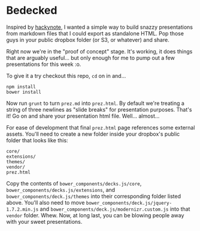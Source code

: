 # Bedecked

Inspired by [hackynote](https://github.com/thiagofelix/hackynote), I wanted a
simple way to build snazzy presentations from markdown files that I could export
as standalone HTML. Pop those guys in your public dropbox folder (or S3, or
whatever) and share.

Right now we're in the "proof of concept" stage. It's working, it does things
that are arguably useful... but only enough for me to pump out a few
presentations for this week :o.

To give it a try checkout this repo, `cd` on in and...

```
npm install
bower install
```

Now run `grunt` to turn `prez.md` into `prez.html`. By default we're treating a
string of three newlines as "slide breaks" for presentation purposes. That's it!
Go on and share your presentation html file. Well... almost...

For ease of development that final `prez.html` page references some external
assets. You'll need to create a new folder inside your dropbox's public folder
that looks like this:

```
core/
extensions/
themes/
vendor/
prez.html
```

Copy the contents of `bower_components/decks.js/core`,
`bower_components/decks.js/extensions`, and `bower_components/deck.js/themes`
into their corresponding folder listed above. You'll also need to move
`bower_components/deck.js/jquery-1.7.2.min.js` and
`bower_components/deck.js/modernizr.custom.js` into that `vendor` folder. Whew.
Now, at long last, you can be blowing people away with your sweet presentations.
